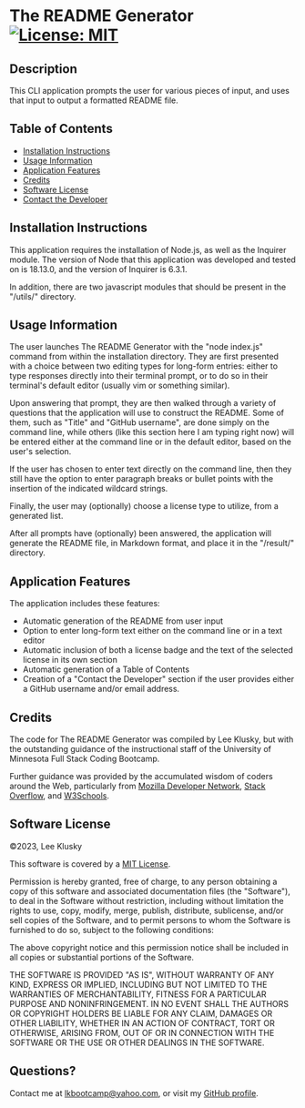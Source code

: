 # The README Generator [![License: MIT](https://img.shields.io/badge/License-MIT-yellow.svg)](https://opensource.org/licenses/MIT)

## Description

This CLI application prompts the user for various pieces of input, and uses that input to output a formatted README file.


## Table of Contents


* [Installation Instructions](#installation-instructions)
* [Usage Information](#usage-information)
* [Application Features](#application-features)
* [Credits](#credits)
* [Software License](#software-license)
* [Contact the Developer](#contact-the-developer)

## Installation Instructions

This application requires the installation of Node.js, as well as the Inquirer module. The version of Node that this application was developed and tested on is 18.13.0, and the version of Inquirer is 6.3.1.

In addition, there are two javascript modules that should be present in the "/utils/" directory.


## Usage Information

The user launches The README Generator with the "node index.js" command from within the installation directory. They are first presented with a choice between two editing types for long-form entries: either to type responses directly into their terminal prompt, or to do so in their terminal's default editor (usually vim or something similar).

Upon answering that prompt, they are then walked through a variety of questions that the application will use to construct the README. Some of them, such as "Title" and "GitHub username", are done simply on the command line, while others (like this section here I am typing right now) will be entered either at the command line or in the default editor, based on the user's selection.

If the user has chosen to enter text directly on the command line, then they still have the option to enter paragraph breaks or bullet points with the insertion of the indicated wildcard strings.

Finally, the user may (optionally) choose a license type to utilize, from a generated list.

After all prompts have (optionally) been answered, the application will generate the README file, in Markdown format, and place it in the "/result/" directory.


## Application Features

The application includes these features:

* Automatic generation of the README from user input
* Option to enter long-form text either on the command line or in a text editor
* Automatic inclusion of both a license badge and the text of the selected license in its own section
* Automatic generation of a Table of Contents
* Creation of a "Contact the Developer" section if the user provides either a GitHub username and/or email address.


## Credits

The code for The README Generator was compiled by Lee Klusky, but with the outstanding guidance of the instructional staff of the University of Minnesota Full Stack Coding Bootcamp.

Further guidance was provided by the accumulated wisdom of coders around the Web, particularly from [Mozilla Developer Network](https://developer.mozilla.org), [Stack Overflow](https://www.stackoverflow.com), and [W3Schools](https://w3schools.com).


## Software License

©2023, Lee Klusky

This software is covered by a [MIT License](https://opensource.org/licenses/MIT).

Permission is hereby granted, free of charge, to any person obtaining a copy of this software and associated documentation files (the "Software"), to deal in the Software without restriction, including without limitation the rights to use, copy, modify, merge, publish, distribute, sublicense, and/or sell copies of the Software, and to permit persons to whom the Software is furnished to do so, subject to the following conditions:

The above copyright notice and this permission notice shall be included in all copies or substantial portions of the Software.

THE SOFTWARE IS PROVIDED "AS IS", WITHOUT WARRANTY OF ANY KIND, EXPRESS OR IMPLIED, INCLUDING BUT NOT LIMITED TO THE WARRANTIES OF MERCHANTABILITY, FITNESS FOR A PARTICULAR PURPOSE AND NONINFRINGEMENT. IN NO EVENT SHALL THE AUTHORS OR COPYRIGHT HOLDERS BE LIABLE FOR ANY CLAIM, DAMAGES OR OTHER LIABILITY, WHETHER IN AN ACTION OF CONTRACT, TORT OR OTHERWISE, ARISING FROM, OUT OF OR IN CONNECTION WITH THE SOFTWARE OR THE USE OR OTHER DEALINGS IN THE SOFTWARE.

## Questions?

Contact me at <a href="mailto:lkbootcamp@yahoo.com">lkbootcamp@yahoo.com</a>, or visit my [GitHub profile](https://www.github.com/lkalliance).
